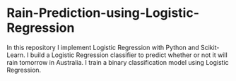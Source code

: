 # Rain-Prediction-using-Logistic-Regression
In this repository I implement Logistic Regression with Python and Scikit-Learn. I build a Logistic Regression classifier to predict whether or not it will rain tomorrow in Australia. I train a binary classification model using Logistic Regression.
